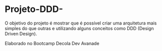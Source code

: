 # Projeto-DDD-
O objetivo do projeto é mostrar que é possível criar uma arquitetura mais simples do que outras e utilizando alguns conceitos como DDD (Design Driven Design).

Elaborado no Bootcamp Decola Dev Avanade
